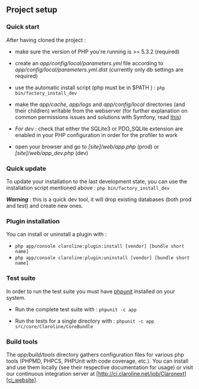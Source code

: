 ## Project setup

### Quick start

After having cloned the project :

* make sure the version of PHP you're running is >= 5.3.2 (required)

* create an *app/config/local/parameters.yml* file according to *app/config/local/parameters.yml.dist*
  (currently only db settings are required)

* use the automatic install script (php must be in $PATH ) : `php bin/factory_install_dev`

* make the *app/cache*, *app/logs* and *app/config/local* directories (and their children) writable from
  the webserver (for further explanation on common permissions issues and solutions with Symfony, 
  read [this][symfony_doc_install])

* *For dev* : check that either the SQLite3 or PDO_SQLite extension are enabled in your
  PHP configuration in order for the profiler to work

* open your browser and go to *[site]/web/app.php* (prod) or *[site]/web/app_dev.php* (dev)

[symfony_doc_install]: http://symfony.com/doc/current/book/installation.html#configuration-and-setup
  
### Quick update

To update your installation to the last development state, you can use the installation script 
mentioned above :   `php bin/factory_install_dev`

***Warning*** : this is a quick dev tool, it will drop existing databases (both prod and test) 
and create new ones.

### Plugin installation

You can install or uninstall a plugin with :

  * `php app/console claroline:plugin:install [vendor] [bundle short name]`
  * `php app/console claroline:plugin:uninstall [vendor] [bundle short name]`

### Test suite

In order to run the test suite you must have [phpunit][phpunit_website] installed on your system.

[phpunit_website]: http://www.phpunit.de/manual/current/en/index.html

* Run the complete test suite with : `phpunit -c app`

* Run the tests for a single directory with : `phpunit -c app src/core/Claroline/CoreBundle`

### Build tools

The *app/build/tools* directory gathers configuration files for various php tools (PHPMD,
PHPCS, PHPUnit with code coverage, etc.). You can install and use them locally (see their 
respective documentation for usage) or visit our continuous integration server 
at [http://ci.claroline.net/job/Claronext][ci_website].

[ci_website]: http://ci.claroline.net/job/Claronext
